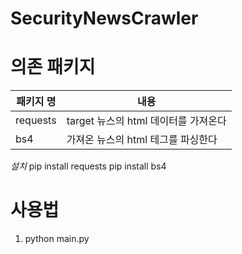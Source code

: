 # SecurityNewsCrawler

# 의존 패키지
| 패키지 명 | 내용 |
| ------ | ------ |
|requests| target 뉴스의 html 데이터를 가져온다 |
| bs4 | 가져온 뉴스의 html 테그를 파싱한다 |

*설치*
pip install requests
pip install bs4

# 사용법


1. python main.py


